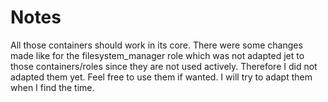 # Notes

All those containers should work in its core. There were some changes made like for the filesystem_manager role which was not adapted jet to those containers/roles since they are not used actively. Therefore I did not adapted them yet.
Feel free to use them if wanted. I will try to adapt them when I find the time.
